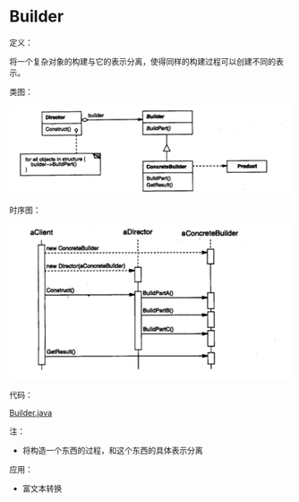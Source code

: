 # Builder

定义：

将一个复杂对象的构建与它的表示分离，使得同样的构建过程可以创建不同的表示。

类图：

![](屏幕快照_2019-01-12_19.44.06.png)

时序图：

![](屏幕快照_2019-01-12_19.44.13.png)

代码：

[Builder.java](./code/src/Builder.java)

注：

- 将构造一个东西的过程，和这个东西的具体表示分离

应用：

- 富文本转换